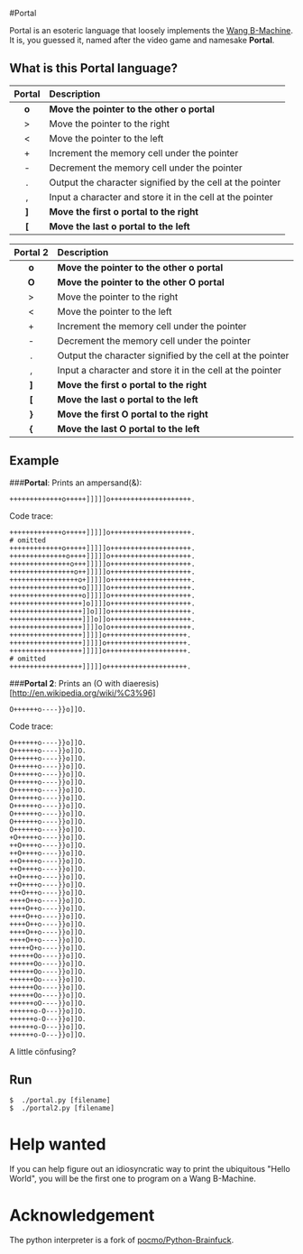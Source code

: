 #Portal

Portal is an esoteric language that loosely implements the [Wang B-Machine](http://en.wikipedia.org/wiki/Wang_B-machine). It is, you guessed it, named after the video game and namesake **Portal**.

## What is this Portal language?

| Portal      | Description                                                             |
|:---------:  | :-----------------------------------------------------------------------|
| **o**         | **Move the pointer to the other o portal**                                    |
| >           | Move the pointer to the right                                           |
| <           | Move the pointer to the left                                            |
| +           | Increment the memory cell under the pointer                             |
| -           | Decrement the memory cell under the pointer                             |
| .           | Output the character signified by the cell at the pointer               |
| ,           | Input a character and store it in the cell at the pointer               |
| **]**         | **Move the first o portal to the right**                                      |
| **[**         | **Move the last o portal to the left**                                        |

| Portal 2    | Description                                                             |
|:---------:  | :-----------------------------------------------------------------------|
| **o**         | **Move the pointer to the other o portal**                                    |
| **O**         | **Move the pointer to the other O portal**                                    |
| >           | Move the pointer to the right                                           |
| <           | Move the pointer to the left                                            |
| +           | Increment the memory cell under the pointer                             |
| -           | Decrement the memory cell under the pointer                             |
| .           | Output the character signified by the cell at the pointer               |
| ,           | Input a character and store it in the cell at the pointer               |
| **]**         | **Move the first o portal to the right**                                      |
| **[**         | **Move the last o portal to the left**                                        |
| **}**         | **Move the first O portal to the right**                                      |
| **{**         | **Move the last O portal to the left**                                        |


## Example

###**Portal**: Prints an ampersand(&):
```
+++++++++++++o+++++]]]]]o++++++++++++++++++++. 
```

Code trace:
```
+++++++++++++o+++++]]]]]o++++++++++++++++++++.
# omitted
+++++++++++++o+++++]]]]]o++++++++++++++++++++.
++++++++++++++o++++]]]]]o++++++++++++++++++++.
+++++++++++++++o+++]]]]]o++++++++++++++++++++.
++++++++++++++++o++]]]]]o++++++++++++++++++++.
+++++++++++++++++o+]]]]]o++++++++++++++++++++.
++++++++++++++++++o]]]]]o++++++++++++++++++++.
++++++++++++++++++o]]]]]o++++++++++++++++++++.
++++++++++++++++++]o]]]]o++++++++++++++++++++.
++++++++++++++++++]]o]]]o++++++++++++++++++++.
++++++++++++++++++]]]o]]o++++++++++++++++++++.
++++++++++++++++++]]]]o]o++++++++++++++++++++.
++++++++++++++++++]]]]]o++++++++++++++++++++.
++++++++++++++++++]]]]]o++++++++++++++++++++.
++++++++++++++++++]]]]]o++++++++++++++++++++.
# omitted
++++++++++++++++++]]]]]o++++++++++++++++++++.
```

###**Portal 2**: Prints an (O with diaeresis)[http://en.wikipedia.org/wiki/%C3%96]
```
O++++++o----}}o]]O.
```

Code trace:
```
O++++++o----}}o]]O.
O++++++o----}}o]]O.
O++++++o----}}o]]O.
O++++++o----}}o]]O.
O++++++o----}}o]]O.
O++++++o----}}o]]O.
O++++++o----}}o]]O.
O++++++o----}}o]]O.
O++++++o----}}o]]O.
O++++++o----}}o]]O.
O++++++o----}}o]]O.
O++++++o----}}o]]O.
+O+++++o----}}o]]O.
++O++++o----}}o]]O.
++O++++o----}}o]]O.
++O++++o----}}o]]O.
++O++++o----}}o]]O.
++O++++o----}}o]]O.
++O++++o----}}o]]O.
+++O+++o----}}o]]O.
++++O++o----}}o]]O.
++++O++o----}}o]]O.
++++O++o----}}o]]O.
++++O++o----}}o]]O.
++++O++o----}}o]]O.
++++O++o----}}o]]O.
+++++O+o----}}o]]O.
++++++Oo----}}o]]O.
++++++Oo----}}o]]O.
++++++Oo----}}o]]O.
++++++Oo----}}o]]O.
++++++Oo----}}o]]O.
++++++Oo----}}o]]O.
++++++oO----}}o]]O.
++++++o-O---}}o]]O.
++++++o-O---}}o]]O.
++++++o-O---}}o]]O.
++++++o-O---}}o]]O.
```
A little cönfusing?

## Run

```
$  ./portal.py [filename]
$  ./portal2.py [filename]
```

# Help wanted

If you can help figure out an idiosyncratic way to print the ubiquitous "Hello World", you will be the first one to program on a Wang B-Machine.


# Acknowledgement

The python interpreter is a fork of [pocmo/Python-Brainfuck](https://github.com/pocmo/Python-Brainfuck).
